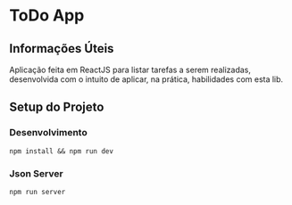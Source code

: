 # ToDo App

## Informações Úteis

Aplicação feita em ReactJS para listar tarefas a serem realizadas, desenvolvida com o intuito de aplicar, na prática, habilidades com esta lib.

## Setup do Projeto

### Desenvolvimento

```
npm install && npm run dev
```

### Json Server

```
npm run server
```
